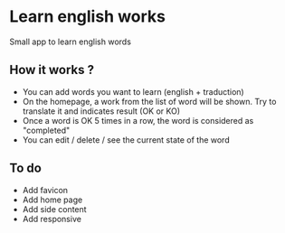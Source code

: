 # Learn english works

Small app to learn english words

## How it works ?

- You can add words you want to learn (english + traduction)
- On the homepage, a work from the list of word will be shown. Try to translate it and indicates result (OK or KO)
- Once a word is OK 5 times in a row, the word is considered as "completed"
- You can edit / delete / see the current state of the word

## To do

- Add favicon
- Add home page
- Add side content
- Add responsive  